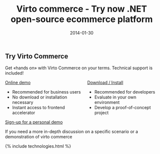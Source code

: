 ﻿---
layout: post
title: Virto commerce - Try now .NET open-source ecommerce platform
description: Virto commerce - Try now .NET open-source ecommerce platform
date: 2014-01-30
permalink: /pages/try-now
tags : 
- thank-you
- commerce
---
<article role="main" class="main">
	<div class="try-now responsive">
		<h2 class="title">Try Virto Commerce</h2>
		<p class="text">Get «hands on» with Virto Commerce on your terms. Technical support is included!</p>
		<div class="columns clearfix">
			<div class="column">
				<a class="button fill large" href="/try-now/online-demo">Online demo</a>
				<ul class="list">
					<li>Recommended for business users</li>
					<li>No download or installation necessary</li>
					<li>Instant access to frontend accelerator</li>
				</ul>
			</div>
			<div class="column">
				<a class="button fill large" href="/try-now-download">Download / Install</a>
				<ul class="list">
					<li>Recommended for developers</li>
					<li>Evaluate in your own environment</li>
					<li>Develop a proof-of-concept project</li>
				</ul>
			</div>
		</div>
		<a class="button mini" href="/demo">Sign-up for a personal demo</a>
		<p class="text-mini">If you need a more in-depth discussion on a specific scenario or a demonstration of virto commerce</p>
	</div>
	{% include technologies.html %}
</article>